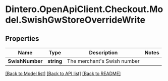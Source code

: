# Dintero.OpenApiClient.Checkout.Model.SwishGwStoreOverrideWrite

## Properties

Name | Type | Description | Notes
------------ | ------------- | ------------- | -------------
**SwishNumber** | **string** | The merchant&#39;s Swish number | 

[[Back to Model list]](../README.md#documentation-for-models) [[Back to API list]](../README.md#documentation-for-api-endpoints) [[Back to README]](../README.md)

